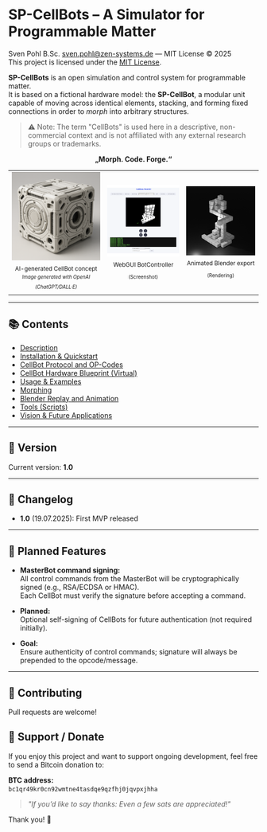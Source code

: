 # SP-CellBots – A Simulator for Programmable Matter

Sven Pohl B.Sc. <sven.pohl@zen-systems.de> — MIT License © 2025  
This project is licensed under the [MIT License](./LICENSE).

**SP-CellBots** is an open simulation and control system for programmable matter.  
It is based on a fictional hardware model: the **SP-CellBot**, a modular unit capable of moving across identical elements, stacking, and forming fixed connections in order to *morph* into arbitrary 
structures. 

> ⚠️ Note: The term "CellBots" is used here in a descriptive, non-commercial context and is not affiliated with any external research groups or trademarks.

<div align="center"><strong>„Morph. Code. Forge.“</strong></div>


<table>
  <tr>
    <td align="center">
      <img src="docs/img/ai_cellbot.png" width="180"/><br>
      <sub>
        AI-generated CellBot concept<br>
        <sup><i>Image generated with OpenAI (ChatGPT/DALL·E)</i></sup>
      </sub>
    </td>
    <td align="center">
      <img src="docs/img/webgui.png" width="180"/><br>
      <sub>
        WebGUI BotController<br>
        <sub>(Screenshot)</sub>
      </sub>
    </td>
    <td align="center">
      <img src="docs/img/stick_figure_blender.png" width="180"/><br>
      <sub>
        Animated Blender export<br>
        <sub>(Rendering)</sub>
      </sub>
    </td>
  </tr>
</table>

---

## 📚 Contents

- [Description](docs/description.md)  
- [Installation & Quickstart](docs/install.md)  
- [CellBot Protocol and OP-Codes](docs/protocol.md)  
- [CellBot Hardware Blueprint (Virtual)](docs/hardware_blueprint.md)  
- [Usage & Examples](docs/usage.md)  
- [Morphing](docs/morphing.md)  
- [Blender Replay and Animation](docs/blender.md)  
- [Tools (Scripts)](docs/tools.md)  
- [Vision & Future Applications](docs/vision.md)

---

## 🧩 Version

Current version: **1.0**

---

## 📝 Changelog

- **1.0** (19.07.2025): First MVP released

---

## 🚧 Planned Features

- **MasterBot command signing:**  
  All control commands from the MasterBot will be cryptographically signed (e.g., RSA/ECDSA or HMAC).  
  Each CellBot must verify the signature before accepting a command.

- **Planned:**  
  Optional self-signing of CellBots for future authentication (not required initially).

- **Goal:**  
  Ensure authenticity of control commands; signature will always be prepended to the opcode/message.

---

## 🤝 Contributing

Pull requests are welcome!


## 💛 Support / Donate

If you enjoy this project and want to support ongoing development, feel free to send a Bitcoin donation to:

**BTC address:**  
`bc1qr49kr0cn92wmtne4tasdqe9qzfhj0jqvpxjhha`

> *"If you’d like to say thanks: Even a few sats are appreciated!"*

Thank you! 🙏
